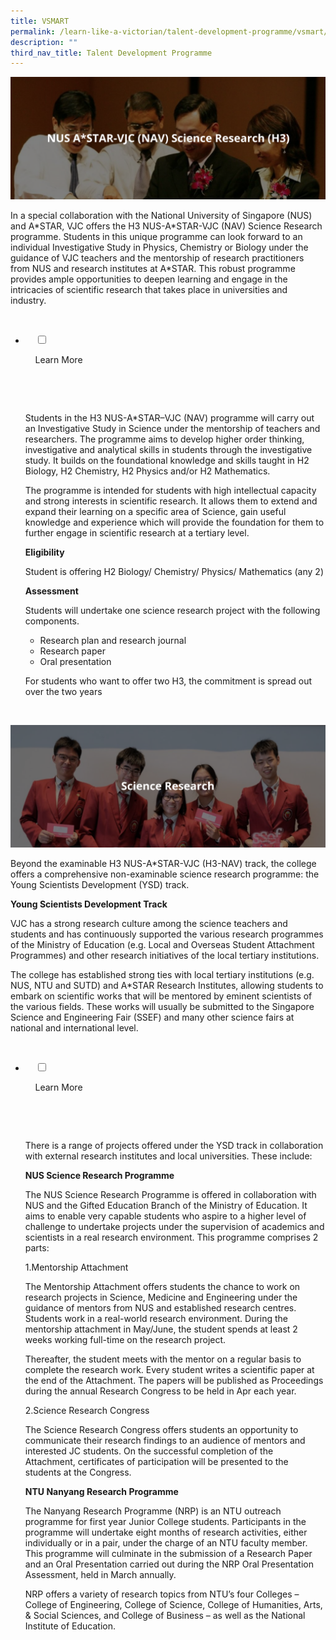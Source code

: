 ```yaml
---
title: VSMART
permalink: /learn-like-a-victorian/talent-development-programme/vsmart/
description: ""
third_nav_title: Talent Development Programme
---
```

![](/images/VSMART.png)

In a special collaboration with the National University of Singapore (NUS) and A\*STAR, VJC offers the H3 NUS-A\*STAR-VJC (NAV) Science Research programme. Students in this unique programme can look forward to an individual Investigative Study in Physics, Chemistry or Biology under the guidance of VJC teachers and the mentorship of research practitioners from NUS and research institutes at A\*STAR. This robust programme provides ample opportunities to deepen learning and engage in the intricacies of scientific research that takes place in universities and industry.

<ul class="jekyllcodex_accordion">

  <li>

    <input type="checkbox" id="accordion1">

    <label for="accordion1">Learn More</label>

    <div>

      <p>Students in the H3 NUS-A\*STAR–VJC (NAV) programme will carry out an Investigative Study in Science under the mentorship of teachers and researchers. The programme aims to develop higher order thinking, investigative and analytical skills in students through the investigative study. It builds on the foundational knowledge and skills taught in H2 Biology, H2 Chemistry, H2 Physics and/or H2 Mathematics.</p>

<p>The programme is intended for students with high intellectual capacity and strong interests in scientific research. It allows them to extend and expand their learning on a specific area of Science, gain useful knowledge and experience which will provide the foundation for them to further engage in scientific research at a tertiary level.</p>
			
<strong>Eligibility</strong>

<p>Student is offering H2 Biology/ Chemistry/ Physics/ Mathematics (any 2)</p>

<strong>Assessment</strong>

<p>Students will undertake one science research project with the following components.</p>

<ul>
<li>Research plan and research journal</li>
<li>Research paper</li>
<li>Oral presentation</li> 
</ul>		

<p>For students who want to offer two H3, the commitment is spread out over the two years</p>

    </div>

</li>
</ul>

![](/images/science%20research.png)

Beyond the examinable H3 NUS-A\*STAR-VJC (H3-NAV) track, the college offers a comprehensive non-examinable science research programme: the Young Scientists Development (YSD) track.

**Young Scientists Development Track**

VJC has a strong research culture among the science teachers and students and has continuously supported the various research programmes of the Ministry of Education (e.g. Local and Overseas Student Attachment Programmes) and other research initiatives of the local tertiary institutions.

The college has established strong ties with local tertiary institutions (e.g. NUS, NTU and SUTD) and A\*STAR Research Institutes, allowing students to embark on scientific works that will be mentored by eminent scientists of the various fields. These works will usually be submitted to the Singapore Science and Engineering Fair (SSEF) and many other science fairs at national and international level.

<ul class="jekyllcodex\_accordion">

  <li>

    <input type="checkbox" id="accordion2">

    <label for="accordion2">Learn More</label>

    <div>

      <p>There is a range of projects offered under the YSD track in collaboration with external research institutes and local universities. These include:</p>

<strong>NUS Science Research Programme</strong>

<p>The NUS Science Research Programme is offered in collaboration with NUS and the Gifted Education Branch of the Ministry of Education. It aims to enable very capable students who aspire to a higher level of challenge to undertake projects under the supervision of academics and scientists in a real research environment. This programme comprises 2 parts:</p>

<p>1.Mentorship Attachment</p>
			
<p>The Mentorship Attachment offers students the chance to work on research projects in Science, Medicine and Engineering under the guidance of mentors from NUS and established research centres. Students work in a real-world research environment. During the mentorship attachment in May/June, the student spends at least 2 weeks working full-time on the research project.<br>

Thereafter, the student meets with the mentor on a regular basis to complete the research work. Every student writes a scientific paper at the end of the Attachment. The papers will be published as Proceedings during the annual Research Congress to be held in Apr each year.</p>
			
<p>2.Science Research Congress</p>
			
<p>The Science Research Congress offers students an opportunity to communicate their research findings to an audience of mentors and interested JC students. On the successful completion of the Attachment, certificates of participation will be presented to the students at the Congress.</p>

<strong>NTU Nanyang Research Programme</strong>
			
<p>The Nanyang Research Programme (NRP) is an NTU outreach programme for first year Junior College students. Participants in the programme will undertake eight months of research activities, either individually or in a pair, under the charge of an NTU faculty member. This programme will culminate in the submission of a Research Paper and an Oral Presentation carried out during the NRP Oral Presentation Assessment, held in March annually.<br>

NRP offers a variety of research topics from NTU’s four Colleges – College of Engineering, College of Science, College of Humanities, Arts, & Social Sciences, and College of Business – as well as the National Institute of Education.</p>
    </div>

</li>